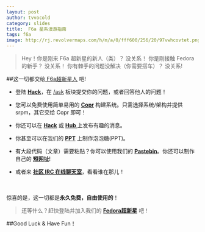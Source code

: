 ```yaml
---
layout: post
author: tvvocold
category: slides 
title:  F6a 星系漫游指南             
tags: f6a              
image: http://rj.revolvermaps.com/h/m/a/0/fff600/256/20/97vwhcovtet.png
---
```

>Hey！你是刚来 F6a 超新星的新人（类）？ 没关系！
    你是刚接触 Fedora 的新手？         没关系！
    你有棘手的问题没解决（你需要搭车）？ 没关系!

##这一切都交给[ F6a超新星人](http://fzug.github.io/members) 吧! 


* 登陆 **[Hack](http://hack.fdzh.org)**，在 [/ask](http://hack.fdzh.org/ask) 板块提交你的问题，或者回答他人的问题！

* 您可以免费使用简单易用的 **[Copr](https://copr.fdzh.org/)** 构建系统。只需选择系统/架构并提供 srpm，其它交给 Copr 即可！


* 你还可以在 **[Hack](http://hack.fdzh.org)** 或 **[ Hub ](http://hub.fdzh.org)** 上发布有趣的消息。

* 你甚至可以在我们的 **[PPT](http://ppt.fdzh.org)** 上制作泡泡糖(PPT)。

* 有大段代码（文章）需要粘贴？你可以使用我们的 **[Pastebin](http://p.fdzh.org)**。你还可以制作自己的 **[短网址](http://fdzh.ga)**!

* 或者来 **[社区 IRC 在线聊天室](http://irc.fdzh.org/)**，看看谁在那儿！
  
　

惊喜的是，这一切都是**永久免费，自由使用的**！

>还等什么？赶快登陆并加入我们的 **[Fedora超新星](http://hack.fdzh.org)** 吧！


##Good Luck & Have Fun！

 
